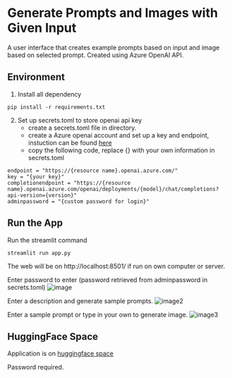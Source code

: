 # Generate Prompts and Images with Given Input

A user interface that creates example prompts based on input and image based on selected prompt. Created using Azure OpenAI API.

## Environment
1. Install all dependency
```
pip install -r requirements.txt
```

2. Set up secrets.toml to store openai api key
   - create a secrets.toml file in directory.
   - create a Azure openai account and set up a key and endpoint, instuction can be found [here]([https://platform.openai.com/api-keys](https://learn.microsoft.com/en-us/azure/ai-services/openai/))
   - copy the following code, replace {} with your own information in secrets.toml
```
endpoint = "https://{resource name}.openai.azure.com/"
key = "{your key}"
completionendpoint = "https://{resource name}.openai.azure.com/openai/deployments/{model}/chat/completions?api-version={version}"
adminpassword = "{custom password for login}"
```

## Run the App
Run the streamlit command
```
streamlit run app.py 
```
The web will be on http://localhost:8501/ if run on own computer or server.

Enter password to enter (password retrieved from adminpassword in secrets.toml)
![image](https://github.com/user-attachments/assets/22e9e425-ea8f-4305-b424-673f99e7cf35)

Enter a description and generate sample prompts.
![image2](https://github.com/user-attachments/assets/5f92b4cb-79ee-4ec0-a0bb-f6a8342b38d2)

Enter a sample prompt or type in your own to generate image.
![image3](https://github.com/user-attachments/assets/bdca880c-28f7-49dc-b04f-c468e91f0430)

## HuggingFace Space
Application is on [huggingface space](https://huggingface.co/spaces/Jaspertw177/ImageGenerator)

Password required.

